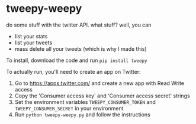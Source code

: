 # tweepy-weepy
do some stuff with the twitter API. what stuff?  well, you can
   * list your stats
   * list your tweets
   * mass delete all your tweets (which is why I made this)

To install, download the code and run `pip install tweepy`

To actually run, you'll need to create an app on Twitter:
   1. Go to https://apps.twitter.com/ and create a new app with Read Write access
   1. Copy the 'Consumer access key' and 'Consumer access secret' strings
   1. Set the environment variables `TWEEPY_CONSUMER_TOKEN` and `TWEEPY_CONSUMER_SECRET` in your environment
   1. Run `python tweepy-weepy.py` and follow the instructions
